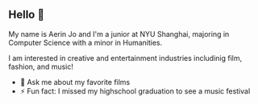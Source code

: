 ## Hello 👋

My name is Aerin Jo and I'm a junior at NYU Shanghai, majoring in Computer Science with a minor in Humanities. 

I am interested in creative and entertainment industries includinig film, fashion, and music!

- 💬 Ask me about my favorite films
- ⚡ Fun fact: I missed my highschool graduation to see a music festival
